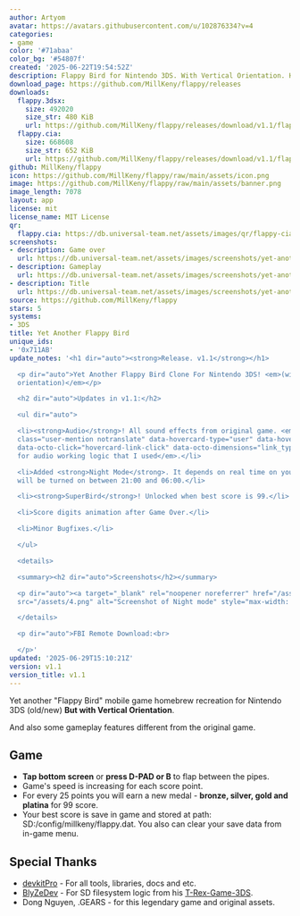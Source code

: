 ```yaml
---
author: Artyom
avatar: https://avatars.githubusercontent.com/u/102876334?v=4
categories:
- game
color: '#71abaa'
color_bg: '#54807f'
created: '2025-06-22T19:54:52Z'
description: Flappy Bird for Nintendo 3DS. With Vertical Orientation. Homebrew
download_page: https://github.com/MillKeny/flappy/releases
downloads:
  flappy.3dsx:
    size: 492020
    size_str: 480 KiB
    url: https://github.com/MillKeny/flappy/releases/download/v1.1/flappy.3dsx
  flappy.cia:
    size: 668608
    size_str: 652 KiB
    url: https://github.com/MillKeny/flappy/releases/download/v1.1/flappy.cia
github: MillKeny/flappy
icon: https://github.com/MillKeny/flappy/raw/main/assets/icon.png
image: https://github.com/MillKeny/flappy/raw/main/assets/banner.png
image_length: 7078
layout: app
license: mit
license_name: MIT License
qr:
  flappy.cia: https://db.universal-team.net/assets/images/qr/flappy-cia.png
screenshots:
- description: Game over
  url: https://db.universal-team.net/assets/images/screenshots/yet-another-flappy-bird/game-over.png
- description: Gameplay
  url: https://db.universal-team.net/assets/images/screenshots/yet-another-flappy-bird/gameplay.png
- description: Title
  url: https://db.universal-team.net/assets/images/screenshots/yet-another-flappy-bird/title.png
source: https://github.com/MillKeny/flappy
stars: 5
systems:
- 3DS
title: Yet Another Flappy Bird
unique_ids:
- '0x711AB'
update_notes: '<h1 dir="auto"><strong>Release. v1.1</strong></h1>

  <p dir="auto">Yet Another Flappy Bird Clone For Nintendo 3DS! <em>(with vertical
  orientation)</em></p>

  <h2 dir="auto">Updates in v1.1:</h2>

  <ul dir="auto">

  <li><strong>Audio</strong>! All sound effects from original game. <em>Thanks <a
  class="user-mention notranslate" data-hovercard-type="user" data-hovercard-url="/users/BlyZeDev/hovercard"
  data-octo-click="hovercard-link-click" data-octo-dimensions="link_type:self" href="https://github.com/BlyZeDev">@BlyZeDev</a>
  for audio working logic that I used</em>.</li>

  <li>Added <strong>Night Mode</strong>. It depends on real time on your device. It
  will be turned on between 21:00 and 06:00.</li>

  <li><strong>SuperBird</strong>! Unlocked when best score is 99.</li>

  <li>Score digits animation after Game Over.</li>

  <li>Minor Bugfixes.</li>

  </ul>

  <details>

  <summary><h2 dir="auto">Screenshots</h2></summary>

  <p dir="auto"><a target="_blank" rel="noopener noreferrer" href="/assets/4.png"><img
  src="/assets/4.png" alt="Screenshot of Night mode" style="max-width: 100%;"></a></p>

  </details>

  <p dir="auto">FBI Remote Download:<br>

  </p>'
updated: '2025-06-29T15:10:21Z'
version: v1.1
version_title: v1.1
---
```

Yet another "Flappy Bird" mobile game homebrew recreation for Nintendo 3DS (old/new)
**But with Vertical Orientation**.

And also some gameplay features different from the original game.

## Game

*   **Tap bottom screen** or **press D-PAD or B** to flap between the pipes.
*   Game's speed is increasing for each score point.
*   For every 25 points you will earn a new medal - **bronze, silver, gold and platina** for 99 score.
*   Your best score is save in game and stored at path: SD:/config/millkeny/flappy.dat. You also can clear your save data from in-game menu.

## Special Thanks

*   [devkitPro](https://github.com/devkitPro) - For all tools, libraries, docs and etc.
*   [BlyZeDev](https://github.com/BlyZeDev) - For SD filesystem logic from his [T-Rex-Game-3DS](https://github.com/BlyZeDev/T-Rex-Game-3DS).
*   Dong Nguyen, .GEARS - for this legendary game and original assets.